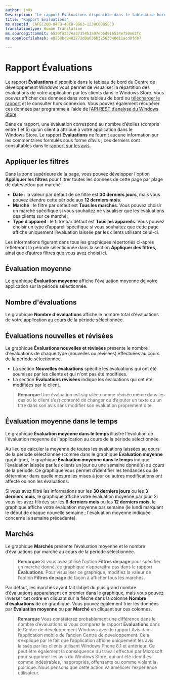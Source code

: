 ```yaml
---
author: jnHs
Description: "Le rapport Évaluations disponible dans le tableau de bord du Centre de développement Windows vous permet de visualiser la répartition des évaluations de votre application par les clients dans le Windows Store."
title: "Rapport Évaluations"
ms.assetid: CAFEC20B-04FB-48C8-B663-1238C0B85ECD
translationtype: Human Translation
ms.sourcegitcommit: 6530fa257ea3735453a97eb5d916524e750e62fc
ms.openlocfilehash: e0258bc9402772d0a036b32563348d11acd0fdb7

---
```


# Rapport Évaluations


Le rapport **Évaluations** disponible dans le tableau de bord du Centre de développement Windows vous permet de visualiser la répartition des évaluations de votre application par les clients dans le Windows Store. Vous pouvez afficher ces données dans votre tableau de bord ou [télécharger le rapport](download-analytic-reports.md) et le consulter hors connexion. Vous pouvez également récupérer ces données par programme à l’aide de l’[API REST d’analyse du Windows Store](../monetize/access-analytics-data-using-windows-store-services.md).

Dans ce rapport, une évaluation correspond au nombre d’étoiles (compris entre 1 et 5) qu’un client a attribué à votre application dans le Windows Store. Le rapport **Évaluations** ne fournit aucune information sur les commentaires formulés sous forme d’avis ; ces derniers sont consultables dans le [rapport sur les avis](reviews-report.md).

## Appliquer les filtres


Dans la zone supérieure de la page, vous pouvez développer l'option **Appliquer les filtres** pour filtrer toutes les données de cette page par plage de dates et/ou par marché.

-   **Date** : la valeur par défaut de ce filtre est **30 derniers jours**, mais vous pouvez étendre cette période aux **12 derniers mois**.
-   **Marché** : le filtre par défaut est **Tous les marchés**. Vous pouvez choisir un marché spécifique si vous souhaitez ne visualiser que les évaluations des clients sur ce marché.
-   **Type d’appareil** : le filtre par défaut est **Tous les appareils**. Vous pouvez choisir un type d’appareil spécifique si vous souhaitez que cette page affiche uniquement l’évaluation laissée par les clients utilisant celui-ci.

Les informations figurant dans tous les graphiques répertoriés ci-après refléteront la période sélectionnée dans la section **Appliquer des filtres**, ainsi que d’autres filtres que vous avez choisi ici.

## Évaluation moyenne


Le graphique **Évaluation moyenne** affiche l'évaluation moyenne de votre application sur la période sélectionnée.

## Nombre d'évaluations


Le graphique **Nombre d'évaluations** affiche le nombre total d'évaluations de votre application au cours de la période sélectionnée.

## Évaluations nouvelles et révisées


Le graphique **Évaluations nouvelles et révisées** présente le nombre d'évaluations de chaque type (nouvelles ou révisées) effectuées au cours de la période sélectionnée.

-   La section **Nouvelles évaluations** spécifie les évaluations qui ont été soumises par les clients et qui n'ont pas été modifiées.
-   La section **Évaluations révisées** indique les évaluations qui ont été modifiées par le client.

>**Remarque** Une évaluation est signalée comme révisée même dans les cas où le client s’est contenté de changer ou d’ajouter un texte ou un titre dans son avis sans modifier son évaluation proprement dite.

## Évaluation moyenne dans le temps


Le graphique **Évaluation moyenne dans le temps** illustre l'évolution de l'évaluation moyenne de l'application au cours de la période sélectionnée.

Au lieu de calculer la moyenne de toutes les évaluations laissées au cours de la période sélectionnée (comme dans le graphique **Évaluation moyenne** graphique), le graphique **Évaluation moyenne dans le temps** indique l’évaluation laissée par les clients un jour ou une semaine donné(e) au cours de la période. Ce graphique vous permet d’identifier les tendances ou de déterminer dans quelle mesure les mises à jour ou autres modifications ont affecté ou non les évaluations.

Si vous avez filtré les informations sur les **30 derniers jours** ou les **3 derniers mois**, le graphique affiche votre évaluation moyenne par jour. Si vous les avez filtrées sur les **6 derniers mois** ou les **12 derniers mois**, le graphique affiche votre évaluation moyenne par semaine (le lundi marquant le début de chaque nouvelle semaine ; l'évaluation moyenne indiquée concerne la semaine précédente).

## Marchés


Le graphique **Marchés** présente l’évaluation moyenne et le nombre d’évaluations par marché au cours de la période sélectionnée.

> **Remarque** Si vous avez utilisé l’option **Filtres de page** pour spécifier un marché donné, ce graphique n’apparaîtra pas dans le rapport **Évaluations**. Pour visualiser ce graphique, modifiez la valeur de l’option **Filtres de page** de façon à afficher tous les marchés.

Par défaut, les marchés ayant fait l’objet du plus grand nombre d’évaluations apparaissent en premier dans le graphique, mais vous pouvez inverser cet ordre en cliquant sur la flèche dans la colonne **Nombre d’évaluations** de ce graphique. Vous pouvez également trier les données par **Évaluation moyenne** ou par **Marché** en cliquant sur ces colonnes.

> **Remarque** Vous constaterez probablement une différence dans le nombre d’évaluations si vous comparez le rapport **Évaluations** dans le Centre de développement Windows avec le rapport Avis dans l’application mobile de l’ancien Centre de développement. Cela s’explique par le fait que l’application affiche uniquement les avis laissés par les clients utilisant Windows Phone 8.1 et antérieur. Ce peut être également la conséquence du travail effectué par Microsoft pour supprimer les avis du Windows Store, qui ont été identifiés comme indésirables, inappropriés, offensants ou comme violant la politique. Nous pensons que cette action va améliorer l’expérience utilisateur.

 

 



<!--HONumber=Jun16_HO4-->


